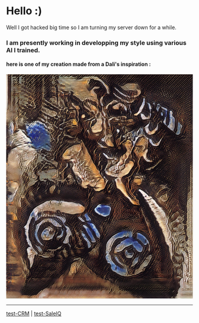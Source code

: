 # Hello :)


Well I got hacked big time so I am turning my server down for a while.

### I am presently working in developping my style using various AI I trained.

#### here is one of my creation made from a Dali's inspiration : 

[![](0050_untitled_1937__us33_sdw_v02_1111x___150k_sdw_v02_2100x___135k__mtn.jpg)](0050_untitled_1937__us33_sdw_v02_1111x___150k_sdw_v02_2100x___135k.jpg)



----

[test-CRM](test-crm.html) | [test-SaleIQ](test-saleiq.html)
